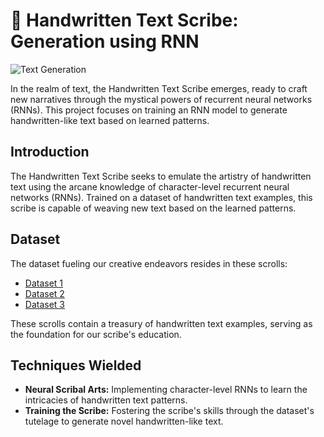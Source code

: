 # 📝 Handwritten Text Scribe: Generation using RNN

![Text Generation](https://img.shields.io/badge/Text%20Generation-Enabled-blue)

In the realm of text, the Handwritten Text Scribe emerges, ready to craft new narratives through the mystical powers of recurrent neural networks (RNNs). This project focuses on training an RNN model to generate handwritten-like text based on learned patterns.

## Introduction

The Handwritten Text Scribe seeks to emulate the artistry of handwritten text using the arcane knowledge of character-level recurrent neural networks (RNNs). Trained on a dataset of handwritten text examples, this scribe is capable of weaving new text based on the learned patterns.

## Dataset

The dataset fueling our creative endeavors resides in these scrolls:
- [Dataset 1](https://paperswithcode.com/dataset/deepwriting)
- [Dataset 2](https://paperswithcode.com/dataset/iam)
- [Dataset 3](https://paperswithcode.com/dataset/hkr)

These scrolls contain a treasury of handwritten text examples, serving as the foundation for our scribe's education.

## Techniques Wielded

- **Neural Scribal Arts:** Implementing character-level RNNs to learn the intricacies of handwritten text patterns.
- **Training the Scribe:** Fostering the scribe's skills through the dataset's tutelage to generate novel handwritten-like text.
